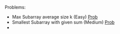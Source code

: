 Problems:
 - Max Subarray average size k (Easy) [Prob](https://leetcode.com/problems/maximum-average-subarray-i/)
 - Smallest Subarray with given sum (Medium) [Prob](https://leetcode.com/problems/minimum-size-subarray-sum/description/)
 - 